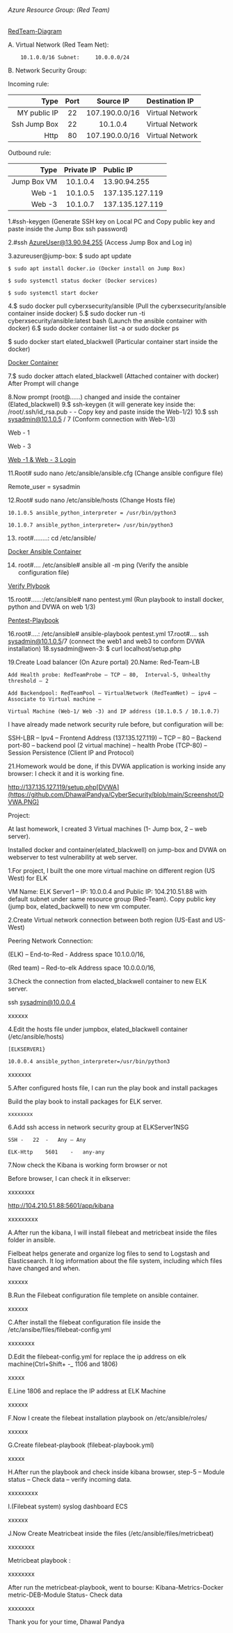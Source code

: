 ######  Azure Resource Group: (Red Team) #######

[RedTeam-Diagram](https://github.com/DhawalPandya/CyberSecurity/blob/main/Screenshot/RedTeam-Diagram.png)

A.	Virtual Network (Red Team Net):

		10.1.0.0/16	Subnet:		10.0.0.0/24

B.	Network Security Group: 

Incoming rule: 

| Type              | Port    | Source IP           | Destination IP    |
|------------------:|:-------:|:-------------------:|:------------------|
|  MY public IP     | 22      | 107.190.0.0/16	    |Virtual Network    |
|  Ssh Jump Box     |  22     |   10.1.0.4	    |Virtual Network    |
|  Http             |  80     | 107.190.0.0/16      |Virtual Network    |

Outbound rule:	 
	          
| Type  		|Private IP   	      | Public IP               |
|----------------------:|:-------------------:|:------------------------|
|Jump Box VM	        | 10.1.0.4            |13.90.94.255             |
| Web -1		| 10.1.0.5	      |137.135.127.119          |
| Web -3  		| 10.1.0.7	      |137.135.127.119          |
               

1.#ssh-keygen (Generate SSH key on Local PC and Copy public key and paste inside the Jump Box ssh password)

2.#ssh AzureUser@13.90.94.255 (Access Jump Box and Log in)

3.azureuser@jump-box: $ sudo apt update

    $ sudo apt install docker.io (Docker install on Jump Box)
    
    $ sudo systemctl status docker (Docker services)
   
    $ sudo systemctl start docker
   
4.$ sudo docker pull cyberxsecurity/ansible (Pull the cyberxsecurity/ansible container inside docker) 
5.$ sudo docker run  -ti cyberxsecurity/ansible:latest bash (Launch the ansible container with docker)
6.$ sudo docker container list -a      or  sudo docker ps

  $ sudo docker start elated_blackwell (Particular container start inside the docker) 
    
 [Docker Container](https://github.com/DhawalPandya/CyberSecurity/blob/main/Screenshot/elated_blackwellContainer.PNG)
 
7.$ sudo docker attach elated_blackwell (Attached container with docker) After Prompt will change 
       
8.Now prompt (root@......) changed and inside the container (Elated_blackwell)
9.$ ssh-keygen (it will generate key inside the: /root/.ssh/id_rsa.pub - - Copy key and paste inside the Web-1/2)
10.$ ssh sysadmin@10.1.0.5 / 7 (Conform connection with Web-1/3)

Web - 1
 
Web - 3

[Web -1 & Web - 3 Login](https://github.com/DhawalPandya/CyberSecurity/blob/main/Screenshot/LoginWeb1-3.PNG)
 
11.Root# sudo nano /etc/ansible/ansible.cfg 	(Change ansible configure file)

   Remote_user = sysadmin

12.Root# sudo nano /etc/ansible/hosts		(Change Hosts file)

	10.1.0.5 ansible_python_interpreter = /usr/bin/python3
	
	10.1.0.7 ansible_python_interpreter= /usr/bin/python3
 
13. root#........: cd /etc/ansible/

[Docker Ansible Container](https://github.com/DhawalPandya/CyberSecurity/blob/main/Screenshot/Docker-ps.PNG)

14. root#.... /etc/ansible# ansible all -m ping 	(Verify the ansible configuration file)

[Verify Plybook](https://github.com/DhawalPandya/CyberSecurity/blob/main/Screenshot/VerifyConfigFile.PNG)
 
15.root#......:/etc/ansible# nano pentest.yml 		(Run playbook to install docker, python and DVWA on web 1/3)

[Pentest-Playbook](https://github.com/DhawalPandya/CyberSecurity/blob/main/Screenshot/PentestPlaybook.PNG)
 
16.root#....: /etc/ansible# ansible-playbook pentest.yml
17.root#.... ssh sysadmin@10.1.0.5/7  (connect the web1 and web3 to conform DVWA installation)
18.sysadmin@wen-3: $ curl localhost/setup.php

19.Create Load balancer (On Azure portal)
20.Name: Red-Team-LB

	Add Health probe: RedTeamProbe – TCP – 80,  Interval-5, Unhealthy threshold – 2
    
	Add Backendpool: RedTeamPool – VirtualNetwork (RedTeamNet) – ipv4 – Associate to Virtual machine – 
    
	Virtual Machine (Web-1/ Web -3) and IP address (10.1.0.5 / 10.1.0.7)
	
 I have already made network security rule before, but configuration will be: 

SSH-LBR – Ipv4 – Frontend Address (137.135.127.119) – TCP – 80 – Backend port-80 – backend pool (2 virtual machine) – health 		Probe (TCP-80) – Session Persistence (Client IP and Protocol)

21.Homework would be done, if this DVWA application is working inside any browser: I check it and it is working fine. 

http://137.135.127.119/setup.php[DVWA](https://github.com/DhawalPandya/CyberSecurity/blob/main/Screenshot/DVWA.PNG)
 
Project: 

At last homework, I created 3 Virtual machines (1- Jump box, 2 – web server).

Installed docker and container(elated_blackwell) on jump-box and DVWA on webserver to test vulnerability at web server.

1.For project, I built the one more virtual machine on different region (US West) for ELK

VM Name: 	ELK Server1 – IP: 10.0.0.4 and Public IP: 104.210.51.88 with default subnet under same resource group (Red-Team). Copy public key (jump box, elated_backwell) to new vm computer.

2.Create Virtual network connection between both region (US-East and US-West)

Peering Network Connection: 

(ELK) – End-to-Red	-	 Address space 10.1.0.0/16, 	

(Red team) – Red-to-elk	Address space 10.0.0.0/16,

3.Check the connection from elacted_blackwell container to new ELK server.

 ssh sysadmin@10.0.0.4
   
 xxxxxx
 
4.Edit the hosts file under jumpbox, elated_blackwell container (/etc/ansible/hosts)
    
    [ELKSERVER1}

	10.0.0.4 ansible_python_interpreter=/usr/bin/python3
 
 xxxxxxx
 
5.After configured hosts file, I can run the play book and install packages

  Build the play book to install packages for ELK server.
 	
    xxxxxxxx
    
6.Add ssh access in network security group at ELKServer1NSG
	
    SSH	-	22	-	Any – Any
	
    ELK-Http	5601	-	any-any
    
7.Now check the Kibana is working form browser or not

 Before browser, I can check it in elkserver: 
 
  xxxxxxxx

http://104.210.51.88:5601/app/kibana

 xxxxxxxxx
 
A.After run the kibana, I will install filebeat and metricbeat inside the files folder in ansible.

Fielbeat helps generate and organize log files to send to Logstash and Elasticsearch. It log information about the file system, including which files have changed and when.

xxxxxx
 
B.Run the Filebeat configuration file templete on ansible container.
 
 xxxxxx

C.After install the filebeat configuration file inside the /etc/ansibe/files/filebeat-config.yml
 
 xxxxxxxx
 
D.Edit the filebeat-config.yml  for replace the ip address on elk machine(Ctrl+Shift+ -_ 1106 and 1806)
 
 xxxxx

E.Line 1806 and replace the IP address at ELK Machine
 
 xxxxxx
 
F.Now I create the filebeat installation playbook on /etc/ansible/roles/
 
 xxxxxx
 
G.Create filebeat-playbook (filebeat-playbook.yml)
 
 xxxxx
 
H.After run the playbook and check inside kibana browser, step-5 – Module status – Check data – verify incoming data.
 
  xxxxxxxxx

I.(Filebeat system) syslog dashboard ECS

xxxxxx

J.Now Create Meatricbeat inside the files (/etc/ansible/files/metricbeat)

xxxxxxxx

 
 
 
 


Metricbeat playbook :
 
 xxxxxxxx

After run the metricbeat-playbook, went to bourse:  Kibana-Metrics-Docker metric-DEB-Module Status- Check data
 
 xxxxxxxx
 


 
Thank you for your time,
Dhawal Pandya
